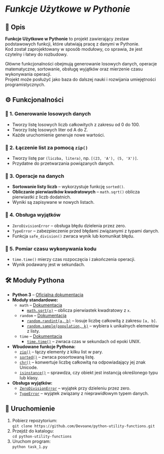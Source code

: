 # *Funkcje Użytkowe w Pythonie*

## 📌 Opis
**Funkcje Użytkowe w Pythonie** to projekt zawierający zestaw podstawowych funkcji, które ułatwiają pracę z danymi w Pythonie.  
Kod został zaprojektowany w sposób modułowy, co sprawia, że jest czytelny i łatwy do rozbudowy.  

Główne funkcjonalności obejmują generowanie losowych danych, operacje matematyczne, sortowanie, obsługę wyjątków oraz mierzenie czasu wykonywania operacji.  
Projekt może posłużyć jako baza do dalszej nauki i rozwijania umiejętności programistycznych.

## ⚙ Funkcjonalności

### 🔹 1. **Generowanie losowych danych**
- Tworzy listę losowych liczb całkowitych z zakresu od 0 do 100.
- Tworzy listę losowych liter od A do Z.
- Każde uruchomienie generuje nowe wartości.

### 🔹 2. **Łączenie list za pomocą `zip()`**
- Tworzy listę par `(liczba, litera)`, np. `[(23, 'A'), (5, 'X')]`.
- Przydatne do przetwarzania powiązanych danych.

### 🔹 3. **Operacje na danych**
- **Sortowanie listy liczb** – wykorzystuje funkcję `sorted()`.
- **Obliczanie pierwiastków kwadratowych** – `math.sqrt()` oblicza pierwiastki z liczb dodatnich.
- Wyniki są zapisywane w nowych listach.

### 🔹 4. **Obsługa wyjątków**
- `ZeroDivisionError` – obsługa błędu dzielenia przez zero.
- `TypeError` – zabezpieczenie przed błędami związanymi z typami danych.
- Funkcja `safe_division()` zwraca wynik lub komunikat błędu.

### 🔹 5. **Pomiar czasu wykonywania kodu**
- `time.time()` mierzy czas rozpoczęcia i zakończenia operacji.
- Wynik podawany jest w sekundach.

## 🛠 Moduły Pythona
- **Python 3** – [Oficjalna dokumentacja](https://docs.python.org/3/)
- **Moduły standardowe:**
  - `math` – [Dokumentacja](https://docs.python.org/3/library/math.html)
    - [`math.sqrt(x)`](https://docs.python.org/3/library/math.html#math.sqrt) – oblicza pierwiastek kwadratowy z `x`.
  - `random` – [Dokumentacja](https://docs.python.org/3/library/random.html)
    - [`random.randint(a, b)`](https://docs.python.org/3/library/random.html#random.randint) – losuje liczbę całkowitą z zakresu `[a, b]`.
    - [`random.sample(population, k)`](https://docs.python.org/3/library/random.html#random.sample) – wybiera `k` unikalnych elementów z listy.
  - `time` – [Dokumentacja](https://docs.python.org/3/library/time.html)
    - [`time.time()`](https://docs.python.org/3/library/time.html#time.time) – zwraca czas w sekundach od epoki UNIX.
- **Wbudowane funkcje Pythona:**
  - [`zip()`](https://docs.python.org/3/library/functions.html#zip) – łączy elementy z kilku list w pary.
  - [`sorted()`](https://docs.python.org/3/library/functions.html#sorted) – zwraca posortowaną listę.
  - [`chr()`](https://docs.python.org/3/library/functions.html#chr) – konwertuje liczbę całkowitą na odpowiadający jej znak Unicode.
  - [`isinstance()`](https://docs.python.org/3/library/functions.html#isinstance) – sprawdza, czy obiekt jest instancją określonego typu lub klasy.
- **Obsługa wyjątków:**
  - [`ZeroDivisionError`](https://docs.python.org/3/library/exceptions.html#ZeroDivisionError) – wyjątek przy dzieleniu przez zero.
  - [`TypeError`](https://docs.python.org/3/library/exceptions.html#TypeError) – wyjątek związany z nieprawidłowym typem danych.

## 🚀 Uruchomienie
1. Pobierz repozytorium:  
   `git clone https://github.com/Devoane/python-utility-functions.git`  
2. Przejdź do katalogu:  
   `cd python-utility-functions`  
3. Uruchom program:  
   `python task_1.py`
